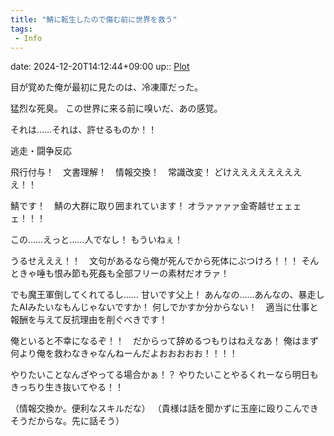 ```yaml
---
title: "鯖に転生したので傷む前に世界を救う"
tags:
 - Info
---
```


date: 2024-12-20T14:12:44+09:00
up:: [Plot](../Bar/Novel/Chaos/Plot.md)

目が覚めた俺が最初に見たのは、冷凍庫だった。

猛烈な死臭。
この世界に来る前に嗅いだ、あの感覚。

それは……それは、許せるものか！！

逃走・闘争反応

飛行付与！　文書理解！　情報交換！　常識改変！
どけえええええええええ！！

鯖です！　鯖の大群に取り囲まれています！
オラァァァァ金寄越せェェェェ！！！

この……えっと……人でなし！
もういねぇ！

うるせえええ！！　文句があるなら俺が死んでから死体にぶつけろ！！！
そんときゃ唾も恨み節も死姦も全部フリーの素材だオラァ！

でも魔王軍倒してくれてるし……
甘いです父上！
あんなの……あんなの、暴走したAIみたいなもんじゃないですか！
何しでかすか分からない！　適当に仕事と報酬を与えて反抗理由を削ぐべきです！

俺といると不幸になるぞ！！　だからって辞めるつもりはねえなあ！
俺はまず何より俺を救わなきゃなんねーんだよおおおおお！！！！

やりたいことなんざやってる場合かぁ！？
やりたいことやるくれーなら明日もきっちり生き抜いてやる！！

（情報交換か。便利なスキルだな）
（貴様は話を聞かずに玉座に殴りこんできそうだからな。先に話そう）

